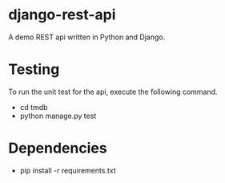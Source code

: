 # django-rest-api
A demo REST api written in Python and Django.

# Testing
To run the unit test for the api, execute the following command.<br />
- cd tmdb <br />
- python manage.py test

# Dependencies<br />
- pip install -r requirements.txt